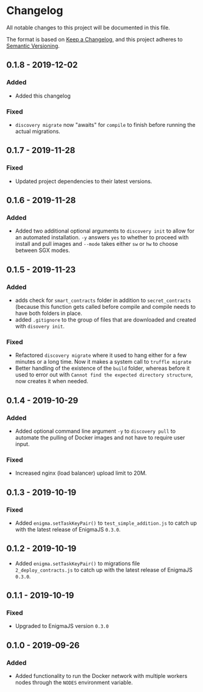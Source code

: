 # Changelog
All notable changes to this project will be documented in this file.

The format is based on [Keep a Changelog](https://keepachangelog.com/en/1.0.0/),
and this project adheres to [Semantic Versioning](https://semver.org/spec/v2.0.0.html).

## 0.1.8 - 2019-12-02
### Added
- Added this changelog

### Fixed
- `discovery migrate` now "awaits" for `compile` to finish before running the actual migrations.


## 0.1.7 - 2019-11-28
### Fixed
- Updated project dependencies to their latest versions.

## 0.1.6 - 2019-11-28
### Added
- Added two additional optional arguments to `discovery init` to allow for an automated installation. `-y` answers `yes` to whether to proceed with install and pull images and `--mode` takes either `sw` or `hw` to choose between SGX modes.

## 0.1.5 - 2019-11-23
### Added
- adds check for `smart_contracts` folder in addition to `secret_contracts` (because this function gets called before compile and compile needs to have both folders in place.
- added `.gitignore` to the group of files that are downloaded and created with `disovery init`.

### Fixed
- Refactored `discovery migrate` where it used to hang either for a few minutes or a long time. Now it makes a system call to `truffle migrate`
- Better handling of the existence of the `build` folder, whereas before it used to error out with `Cannot find the expected directory structure`, now creates it when needed.

## 0.1.4 - 2019-10-29
### Added
- Added optional command line argument `-y` to `discovery pull` to automate the pulling of Docker images and not have to require user input.

### Fixed
- Increased nginx (load balancer) upload limit to 20M.

## 0.1.3 - 2019-10-19
### Fixed
- Added `enigma.setTaskKeyPair()` to `test_simple_addition.js` to catch up with the latest release of EnigmaJS `0.3.0`.

## 0.1.2 - 2019-10-19
- Added `enigma.setTaskKeyPair()` to migrations file `2_deploy_contracts.js` to catch up with the latest release of EnigmaJS `0.3.0`.

## 0.1.1 - 2019-10-19
### Fixed
- Upgraded to EnigmaJS version `0.3.0`

## 0.1.0 - 2019-09-26
### Added
- Added functionality to run the Docker network with multiple workers nodes through the `NODES` environment variable.
